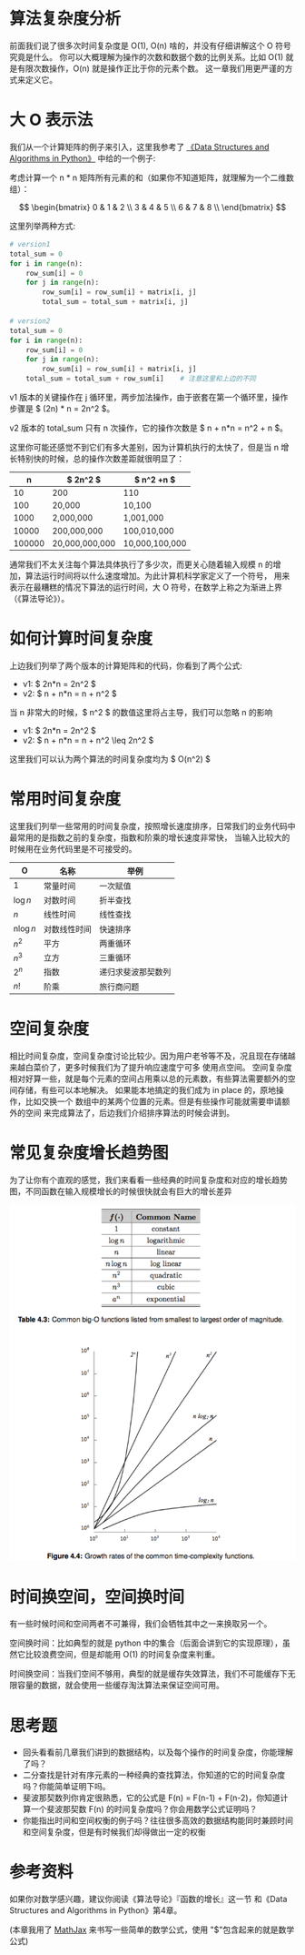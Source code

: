 # 算法复杂度分析
前面我们说了很多次时间复杂度是 O(1), O(n) 啥的，并没有仔细讲解这个 O 符号究竟是什么。
你可以大概理解为操作的次数和数据个数的比例关系。比如 O(1) 就是有限次数操作，O(n) 就是操作正比于你的元素个数。
这一章我们用更严谨的方式来定义它。


# 大 O 表示法
我们从一个计算矩阵的例子来引入，这里我参考了 [《Data Structures and Algorithms in Python》](
https://book.douban.com/subject/10607365/) 中给的一个例子:

考虑计算一个 n * n 矩阵所有元素的和（如果你不知道矩阵，就理解为一个二维数组）：

$$
        \begin{bmatrix}
        0 & 1 & 2 \\
        3 & 4 & 5 \\
        6 & 7 & 8 \\
        \end{bmatrix}
$$

这里列举两种方式:

```py
# version1
total_sum = 0
for i in range(n):
    row_sum[i] = 0
    for j in range(n):
        row_sum[i] = row_sum[i] + matrix[i, j]
        total_sum = total_sum + matrix[i, j]

# version2
total_sum = 0
for i in range(n):
    row_sum[i] = 0
    for j in range(n):
        row_sum[i] = row_sum[i] + matrix[i, j]
    total_sum = total_sum + row_sum[i]    # 注意这里和上边的不同
```

v1 版本的关键操作在 j 循环里，两步加法操作，由于嵌套在第一个循环里，操作步骤是 $  (2n) * n = 2n^2  $。

v2 版本的 total_sum 只有 n 次操作，它的操作次数是 $ n + n*n = n^2 + n $。


这里你可能还感觉不到它们有多大差别，因为计算机执行的太快了，但是当 n 增长特别快的时候，总的操作次数差距就很明显了：

n      | $ 2n^2 $       | $ n^2 +n $     |
-------|----------------|----------------|
10     | 200            | 110            |
100    | 20,000         | 10,100         |
1000   | 2,000,000      | 1,001,000      |
10000  | 200,000,000    | 100,010,000    |
100000 | 20,000,000,000 | 10,000,100,000 |

通常我们不太关注每个算法具体执行了多少次，而更关心随着输入规模 n 的增加，算法运行时间将以什么速度增加。为此计算机科学家定义了一个符号，
用来表示在最糟糕的情况下算法的运行时间，大 O 符号，在数学上称之为渐进上界（《算法导论》）。

# 如何计算时间复杂度
上边我们列举了两个版本的计算矩阵和的代码，你看到了两个公式:

- v1: $ 2n*n = 2n^2 $
- v2: $ n + n*n = n + n^2 $

当 n 非常大的时候，$ n^2 $ 的数值这里将占主导，我们可以忽略 n 的影响

- v1: $ 2n*n = 2n^2 $
- v2: $ n + n*n = n + n^2 \leq 2n^2 $

这里我们可以认为两个算法的时间复杂度均为 $ O(n^2) $

# 常用时间复杂度
这里我们列举一些常用的时间复杂度，按照增长速度排序，日常我们的业务代码中最常用的是指数之前的复杂度，指数和阶乘的增长速度非常快，
当输入比较大的时候用在业务代码里是不可接受的。

O         | 名称         | 举例               |
----------|--------------|--------------------|
1         | 常量时间     | 一次赋值           |
$\log n$  | 对数时间     | 折半查找           |
$n$       | 线性时间     | 线性查找           |
n$\log n$ | 对数线性时间 | 快速排序           |
$n^2$     | 平方         | 两重循环           |
$n^3$     | 立方         | 三重循环           |
$2^n$     | 指数         | 递归求斐波那契数列 |
$n!$      | 阶乘         | 旅行商问题         |


# 空间复杂度
相比时间复杂度，空间复杂度讨论比较少。因为用户老爷等不及，况且现在存储越来越白菜价了，更多时候我们为了提升响应速度宁可多 使用点空间。
空间复杂度相对好算一些，就是每个元素的空间占用乘以总的元素数，有些算法需要额外的空间存储，有些可以本地解决。
如果能本地搞定的我们成为 in place 的，原地操作，比如交换一个 数组中的某两个位置的元素。但是有些操作可能就需要申请额外的空间
来完成算法了，后边我们介绍排序算法的时候会讲到。


# 常见复杂度增长趋势图
为了让你有个直观的感觉，我们来看看一些经典的时间复杂度和对应的增长趋势图，不同函数在输入规模增长的时候很快就会有巨大的增长差异

![函数增长趋势图](./function_growth.png)


# 时间换空间，空间换时间
有一些时候时间和空间两者不可兼得，我们会牺牲其中之一来换取另一个。

空间换时间：比如典型的就是 python 中的集合（后面会讲到它的实现原理），虽然它比较浪费空间，但是却能用 O(1)
的时间复杂度来判重。

时间换空间：当我们空间不够用，典型的就是缓存失效算法，我们不可能缓存下无限容量的数据，就会使用一些缓存淘汰算法来保证空间可用。


# 思考题
- 回头看看前几章我们讲到的数据结构，以及每个操作的时间复杂度，你能理解了吗？
- 二分查找是针对有序元素的一种经典的查找算法，你知道的它的时间复杂度吗？你能简单证明下吗。
- 斐波那契数列你肯定很熟悉，它的公式是 F(n) = F(n-1) + F(n-2)，你知道计算一个斐波那契数 F(n)
  的时间复杂度吗？你会用数学公式证明吗？
- 你能指出时间和空间权衡的例子吗？往往很多高效的数据结构能同时兼顾时间和空间复杂度，但是有时候我们却得做出一定的权衡


# 参考资料
如果你对数学感兴趣，建议你阅读《算法导论》『函数的增长』这一节 和《Data Structures and Algorithms in Python》第4章。


(本章我用了 [MathJax](https://www.zybuluo.com/codeep/note/163962) 来书写一些简单的数学公式，使用 "$"包含起来的就是数学公式)
